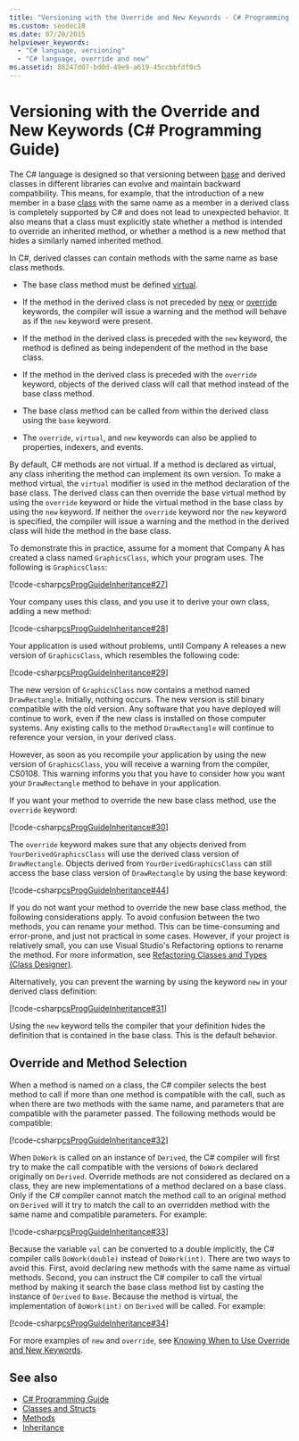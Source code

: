```yaml
---
title: "Versioning with the Override and New Keywords - C# Programming Guide"
ms.custom: seodec18
ms.date: 07/20/2015
helpviewer_keywords: 
  - "C# language, versioning"
  - "C# language, override and new"
ms.assetid: 88247d07-bd0d-49e9-a619-45ccbbfdf0c5
---
```

# Versioning with the Override and New Keywords (C# Programming Guide)
The C# language is designed so that versioning between [base](../../../csharp/language-reference/keywords/base.md) and derived classes in different libraries can evolve and maintain backward compatibility. This means, for example, that the introduction of a new member in a base [class](../../../csharp/language-reference/keywords/class.md) with the same name as a member in a derived class is completely supported by C# and does not lead to unexpected behavior. It also means that a class must explicitly state whether a method is intended to override an inherited method, or whether a method is a new method that hides a similarly named inherited method.  
  
 In C#, derived classes can contain methods with the same name as base class methods.  
  
- The base class method must be defined [virtual](../../../csharp/language-reference/keywords/virtual.md).  
  
- If the method in the derived class is not preceded by [new](../../../csharp/language-reference/keywords/new.md) or [override](../../../csharp/language-reference/keywords/override.md) keywords, the compiler will issue a warning and the method will behave as if the `new` keyword were present.  
  
- If the method in the derived class is preceded with the `new` keyword, the method is defined as being independent of the method in the base class.  
  
- If the method in the derived class is preceded with the `override` keyword, objects of the derived class will call that method instead of the base class method.  
  
- The base class method can be called from within the derived class using the `base` keyword.  
  
- The `override`, `virtual`, and `new` keywords can also be applied to properties, indexers, and events.  
  
 By default, C# methods are not virtual. If a method is declared as virtual, any class inheriting the method can implement its own version. To make a method virtual, the `virtual` modifier is used in the method declaration of the base class. The derived class can then override the base virtual method by using the `override` keyword or hide the virtual method in the base class by using the `new` keyword. If neither the `override` keyword nor the `new` keyword is specified, the compiler will issue a warning and the method in the derived class will hide the method in the base class.  
  
 To demonstrate this in practice, assume for a moment that Company A has created a class named `GraphicsClass`, which your program uses. The following is `GraphicsClass`:  
  
 [!code-csharp[csProgGuideInheritance#27](~/samples/snippets/csharp/VS_Snippets_VBCSharp/csProgGuideInheritance/CS/Inheritance.cs#27)]  
  
 Your company uses this class, and you use it to derive your own class, adding a new method:  
  
 [!code-csharp[csProgGuideInheritance#28](~/samples/snippets/csharp/VS_Snippets_VBCSharp/csProgGuideInheritance/CS/Inheritance.cs#28)]  
  
 Your application is used without problems, until Company A releases a new version of `GraphicsClass`, which resembles the following code:  
  
 [!code-csharp[csProgGuideInheritance#29](~/samples/snippets/csharp/VS_Snippets_VBCSharp/csProgGuideInheritance/CS/Inheritance.cs#29)]  
  
 The new version of `GraphicsClass` now contains a method named `DrawRectangle`. Initially, nothing occurs. The new version is still binary compatible with the old version. Any software that you have deployed will continue to work, even if the new class is installed on those computer systems. Any existing calls to the method `DrawRectangle` will continue to reference your version, in your derived class.  
  
 However, as soon as you recompile your application by using the new version of `GraphicsClass`, you will receive a warning from the compiler, CS0108. This warning informs you that you have to consider how you want your `DrawRectangle` method to behave in your application.  
  
 If you want your method to override the new base class method, use the `override` keyword:  
  
 [!code-csharp[csProgGuideInheritance#30](~/samples/snippets/csharp/VS_Snippets_VBCSharp/csProgGuideInheritance/CS/Inheritance.cs#30)]  
  
 The `override` keyword makes sure that any objects derived from `YourDerivedGraphicsClass` will use the derived class version of `DrawRectangle`. Objects derived from `YourDerivedGraphicsClass` can still access the base class version of `DrawRectangle` by using the base keyword:  
  
 [!code-csharp[csProgGuideInheritance#44](~/samples/snippets/csharp/VS_Snippets_VBCSharp/csProgGuideInheritance/CS/Inheritance.cs#44)]  
  
 If you do not want your method to override the new base class method, the following considerations apply. To avoid confusion between the two methods, you can rename your method. This can be time-consuming and error-prone, and just not practical in some cases. However, if your project is relatively small, you can use Visual Studio's Refactoring options to rename the method. For more information, see [Refactoring Classes and Types (Class Designer)](/visualstudio/ide/refactoring-classes-and-types-class-designer).  
  
 Alternatively, you can prevent the warning by using the keyword `new` in your derived class definition:  
  
 [!code-csharp[csProgGuideInheritance#31](~/samples/snippets/csharp/VS_Snippets_VBCSharp/csProgGuideInheritance/CS/Inheritance.cs#31)]  
  
 Using the `new` keyword tells the compiler that your definition hides the definition that is contained in the base class. This is the default behavior.  
  
## Override and Method Selection  
 When a method is named on a class, the C# compiler selects the best method to call if more than one method is compatible with the call, such as when there are two methods with the same name, and parameters that are compatible with the parameter passed. The following methods would be compatible:  
  
 [!code-csharp[csProgGuideInheritance#32](~/samples/snippets/csharp/VS_Snippets_VBCSharp/csProgGuideInheritance/CS/Inheritance.cs#32)]  
  
 When `DoWork` is called on an instance of `Derived`, the C# compiler will first try to make the call compatible with the versions of `DoWork` declared originally on `Derived`. Override methods are not considered as declared on a class, they are new implementations of a method declared on a base class. Only if the C# compiler cannot match the method call to an original method on `Derived` will it try to match the call to an overridden method with the same name and compatible parameters. For example:  
  
 [!code-csharp[csProgGuideInheritance#33](~/samples/snippets/csharp/VS_Snippets_VBCSharp/csProgGuideInheritance/CS/Inheritance.cs#33)]  
  
 Because the variable `val` can be converted to a double implicitly, the C# compiler calls `DoWork(double)` instead of `DoWork(int)`. There are two ways to avoid this. First, avoid declaring new methods with the same name as virtual methods. Second, you can instruct the C# compiler to call the virtual method by making it search the base class method list by casting the instance of `Derived` to `Base`. Because the method is virtual, the implementation of `DoWork(int)` on `Derived` will be called. For example:  
  
 [!code-csharp[csProgGuideInheritance#34](~/samples/snippets/csharp/VS_Snippets_VBCSharp/csProgGuideInheritance/CS/Inheritance.cs#34)]  
  
 For more examples of `new` and `override`, see [Knowing When to Use Override and New Keywords](../../../csharp/programming-guide/classes-and-structs/knowing-when-to-use-override-and-new-keywords.md).  
  
## See also

- [C# Programming Guide](../../../csharp/programming-guide/index.md)
- [Classes and Structs](../../../csharp/programming-guide/classes-and-structs/index.md)
- [Methods](../../../csharp/programming-guide/classes-and-structs/methods.md)
- [Inheritance](../../../csharp/programming-guide/classes-and-structs/inheritance.md)

